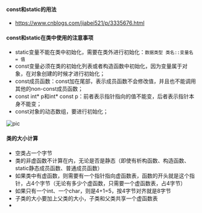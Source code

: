 #### const和static的用法

- https://www.cnblogs.com/jiabei521/p/3335676.html

#### const和static在类中使用的注意事项

- static变量不能在类中初始化，需要在类外进行初始化：```数据类型 类名::变量名 = 值```
- const变量必须在类的初始化列表或者构造函数中初始化，因为变量属于对象，在对象创建的时候才进行初始化；
- const成员函数：const加在尾部，表示成员函数不会修改值，并且也不能调用其他的non-const成员函数；
- const int* p和int* const p：前者表示指针指向的值不能变，后者表示指针本身不能变；
- const对象的动态数组，要进行初始化；

![pic](https://images0.cnblogs.com/blog/460416/201310/06213505-b2b476ac85a34805a6696745b9ff3faa.png)

#### 类的大小计算

- 空类占一个字节
- 类的非虚函数不计算在内，无论是否是静态（即使有析构函数、构造函数、static静态成员函数、普通成员函数）
- 如果类中有虚函数，则需要有一个指针指向虚函数表，函数的开头就是这个指针，占4个字节（无论有多少个虚函数，只需要一个虚函数表，占4字节）
- 如果只有一个int、一个char，则是4+1=5，按4字节对齐就是8字节
- 子类的大小要加上父类的大小，子类和父类共享一个虚函数表
- 
